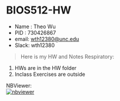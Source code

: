 # BIOS512-HW

- Name : Theo Wu
- PID  : 730426867
- email: wth12380@unc.edu
- Slack: wth12380

> Here is my HW and Notes Respiratory:

1. HWs are in the HW folder
2. Inclass Exercises are outside

NBViewer:  
[![nbviewer](https://raw.githubusercontent.com/jupyter/design/master/logos/Badges/nbviewer_badge.svg)](https://nbviewer.jupyter.org/github/chuckpr/BIOS512/tree/main/)

